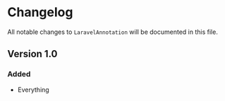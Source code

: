 # Changelog

All notable changes to `LaravelAnnotation` will be documented in this file.

## Version 1.0

### Added
- Everything

